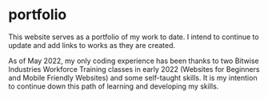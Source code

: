 # portfolio
This website serves as a portfolio of my work to date. I intend to continue to update and add links to works as they are created. 

As of May 2022, my only coding experience has been thanks to two Bitwise Industries Workforce Training classes in early 2022 (Websites for Beginners and Mobile Friendly Websites) and some self-taught skills. It is my intention to continue down this path of learning and developing my skills.